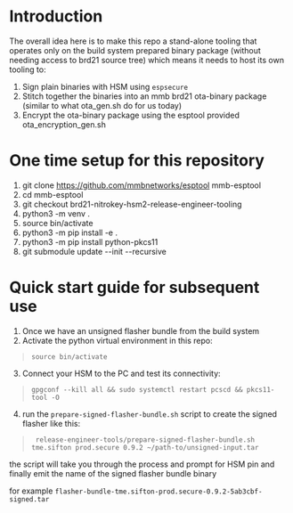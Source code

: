 # Introduction

The overall idea here is to make this repo a stand-alone tooling that operates
only on the build system prepared binary package (without needing access to brd21 source tree)
which means it needs to host its own tooling to:

1. Sign plain binaries with HSM using `espsecure`
2. Stitch together the binaries into an mmb brd21 ota-binary package (similar to what ota_gen.sh do for us today)
3. Encrypt the ota-binary package using the esptool provided ota_encryption_gen.sh

# One time setup for this repository
1. git clone https://github.com/mmbnetworks/esptool mmb-esptool
2. cd mmb-esptool
3. git checkout brd21-nitrokey-hsm2-release-engineer-tooling
4. python3 -m venv .
5. source bin/activate
6. python3 -m pip install -e .
7. python3 -m pip install python-pkcs11
8. git submodule update --init --recursive

# Quick start guide for subsequent use
1. Once we have an unsigned flasher bundle from the build system
2. Activate the python virtual environment in this repo:

>```source bin/activate```

3. Connect your HSM to the PC and test its connectivity:

>```gpgconf --kill all && sudo systemctl restart pcscd && pkcs11-tool -O```

4. run the `prepare-signed-flasher-bundle.sh` script to create the signed flasher
like this:

>``` release-engineer-tools/prepare-signed-flasher-bundle.sh tme.sifton prod.secure 0.9.2 ~/path-to/unsigned-input.tar```

the script will take you through the process and prompt for HSM pin and finally
emit the name of the signed flasher bundle binary

for example `flasher-bundle-tme.sifton-prod.secure-0.9.2-5ab3cbf-signed.tar`